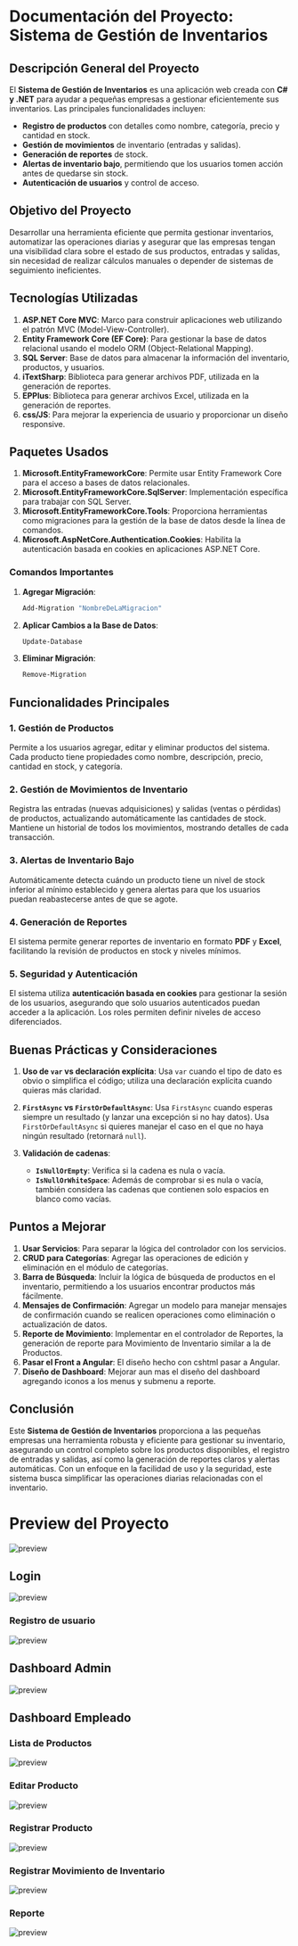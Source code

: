 # Documentación del Proyecto: Sistema de Gestión de Inventarios

## Descripción General del Proyecto

El **Sistema de Gestión de Inventarios** es una aplicación web creada con **C# y .NET** para ayudar a pequeñas empresas a gestionar eficientemente sus inventarios. Las principales funcionalidades incluyen:

- **Registro de productos** con detalles como nombre, categoría, precio y cantidad en stock.
- **Gestión de movimientos** de inventario (entradas y salidas).
- **Generación de reportes** de stock.
- **Alertas de inventario bajo**, permitiendo que los usuarios tomen acción antes de quedarse sin stock.
- **Autenticación de usuarios** y control de acceso.

## Objetivo del Proyecto

Desarrollar una herramienta eficiente que permita gestionar inventarios, automatizar las operaciones diarias y asegurar que las empresas tengan una visibilidad clara sobre el estado de sus productos, entradas y salidas, sin necesidad de realizar cálculos manuales o depender de sistemas de seguimiento ineficientes.

## Tecnologías Utilizadas

1. **ASP.NET Core MVC**: Marco para construir aplicaciones web utilizando el patrón MVC (Model-View-Controller).
2. **Entity Framework Core (EF Core)**: Para gestionar la base de datos relacional usando el modelo ORM (Object-Relational Mapping).
3. **SQL Server**: Base de datos para almacenar la información del inventario, productos, y usuarios.
4. **iTextSharp**: Biblioteca para generar archivos PDF, utilizada en la generación de reportes.
5. **EPPlus**: Biblioteca para generar archivos Excel, utilizada en la generación de reportes.
6. **css/JS**: Para mejorar la experiencia de usuario y proporcionar un diseño responsive.

## Paquetes Usados

1. **Microsoft.EntityFrameworkCore**: Permite usar Entity Framework Core para el acceso a bases de datos relacionales.
2. **Microsoft.EntityFrameworkCore.SqlServer**: Implementación específica para trabajar con SQL Server.
3. **Microsoft.EntityFrameworkCore.Tools**: Proporciona herramientas como migraciones para la gestión de la base de datos desde la línea de comandos.
4. **Microsoft.AspNetCore.Authentication.Cookies**: Habilita la autenticación basada en cookies en aplicaciones ASP.NET Core.

### Comandos Importantes

1. **Agregar Migración**:
   ```bash
   Add-Migration "NombreDeLaMigracion"
   ```
2. **Aplicar Cambios a la Base de Datos**:
   ```bash
   Update-Database
   ```
3. **Eliminar Migración**:
   ```bash
   Remove-Migration
   ```

## Funcionalidades Principales

### 1. Gestión de Productos

Permite a los usuarios agregar, editar y eliminar productos del sistema. Cada producto tiene propiedades como nombre, descripción, precio, cantidad en stock, y categoría.

### 2. Gestión de Movimientos de Inventario

Registra las entradas (nuevas adquisiciones) y salidas (ventas o pérdidas) de productos, actualizando automáticamente las cantidades de stock. Mantiene un historial de todos los movimientos, mostrando detalles de cada transacción.

### 3. Alertas de Inventario Bajo

Automáticamente detecta cuándo un producto tiene un nivel de stock inferior al mínimo establecido y genera alertas para que los usuarios puedan reabastecerse antes de que se agote.

### 4. Generación de Reportes

El sistema permite generar reportes de inventario en formato **PDF** y **Excel**, facilitando la revisión de productos en stock y niveles mínimos.

### 5. Seguridad y Autenticación

El sistema utiliza **autenticación basada en cookies** para gestionar la sesión de los usuarios, asegurando que solo usuarios autenticados puedan acceder a la aplicación. Los roles permiten definir niveles de acceso diferenciados.

## Buenas Prácticas y Consideraciones

1. **Uso de `var` vs declaración explícita**: Usa `var` cuando el tipo de dato es obvio o simplifica el código; utiliza una declaración explícita cuando quieras más claridad.
2. **`FirstAsync` vs `FirstOrDefaultAsync`**: Usa `FirstAsync` cuando esperas siempre un resultado (y lanzar una excepción si no hay datos). Usa `FirstOrDefaultAsync` si quieres manejar el caso en el que no haya ningún resultado (retornará `null`).

3. **Validación de cadenas**:
   - **`IsNullOrEmpty`**: Verifica si la cadena es nula o vacía.
   - **`IsNullOrWhiteSpace`**: Además de comprobar si es nula o vacía, también considera las cadenas que contienen solo espacios en blanco como vacías.

## Puntos a Mejorar

1. **Usar Servicios**: Para separar la lógica del controlador con los servicios.
2. **CRUD para Categorías**: Agregar las operaciones de edición y eliminación en el módulo de categorías.
3. **Barra de Búsqueda**: Incluir la lógica de búsqueda de productos en el inventario, permitiendo a los usuarios encontrar productos más fácilmente.
4. **Mensajes de Confirmación**: Agregar un modelo para manejar mensajes de confirmación cuando se realicen operaciones como eliminación o actualización de datos.
5. **Reporte de Movimiento**: Implementar en el controlador de Reportes, la generación de reporte para Movimiento de Inventario similar a la de Productos.
6. **Pasar el Front a Angular**: El diseño hecho con cshtml pasar a Angular.
7. **Diseño de Dashboard**: Mejorar aun mas el diseño del dashboard agregando iconos a los menus y submenu a reporte.

## Conclusión

Este **Sistema de Gestión de Inventarios** proporciona a las pequeñas empresas una herramienta robusta y eficiente para gestionar su inventario, asegurando un control completo sobre los productos disponibles, el registro de entradas y salidas, así como la generación de reportes claros y alertas automáticas. Con un enfoque en la facilidad de uso y la seguridad, este sistema busca simplificar las operaciones diarias relacionadas con el inventario.

# Preview del Proyecto
![preview](/Preview/preview.gif)

## Login
![preview](/Preview/login.jpeg)
### Registro de usuario
![preview](/Preview/register-user.jpeg)

## Dashboard Admin
![preview](/Preview/user-list.jpeg)

## Dashboard Empleado
### Lista de Productos
![preview](/Preview/producto.jpeg)

### Editar Producto
![preview](/Preview/edit-prod.jpeg)

### Registrar Producto
![preview](/Preview/registrar-prod.jpeg)

### Registrar Movimiento de Inventario
![preview](/Preview/registro-mov.jpeg)

### Reporte
![preview](/Preview/reporte.jpeg)